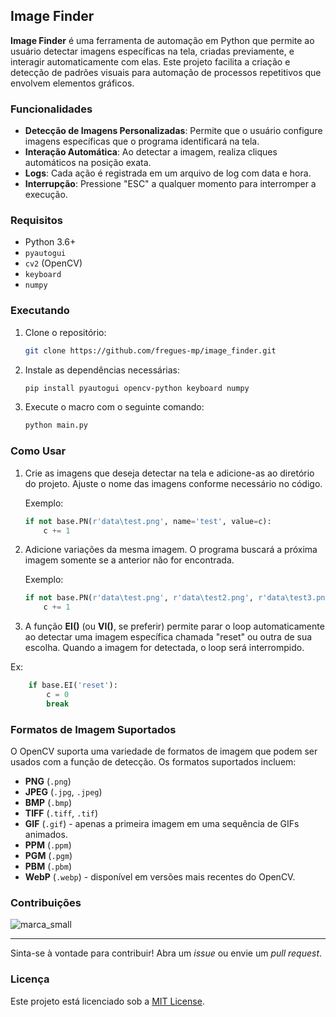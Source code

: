 ## Image Finder

**Image Finder** é uma ferramenta de automação em Python que permite ao usuário detectar imagens específicas na tela, criadas previamente, e interagir automaticamente com elas. Este projeto facilita a criação e detecção de padrões visuais para automação de processos repetitivos que envolvem elementos gráficos.

### Funcionalidades
- **Detecção de Imagens Personalizadas**: Permite que o usuário configure imagens específicas que o programa identificará na tela.
- **Interação Automática**: Ao detectar a imagem, realiza cliques automáticos na posição exata.
- **Logs**: Cada ação é registrada em um arquivo de log com data e hora.
- **Interrupção**: Pressione "ESC" a qualquer momento para interromper a execução.

### Requisitos
- Python 3.6+
- `pyautogui`
- `cv2` (OpenCV)
- `keyboard`
- `numpy`

### Executando

1. Clone o repositório:
    ```bash
    git clone https://github.com/fregues-mp/image_finder.git
    ```

2. Instale as dependências necessárias:
    ```bash
    pip install pyautogui opencv-python keyboard numpy
    ```

3. Execute o macro com o seguinte comando:
    ```bash
    python main.py
    ```

### Como Usar
1. Crie as imagens que deseja detectar na tela e adicione-as ao diretório do projeto. Ajuste o nome das imagens conforme necessário no código.

   Exemplo:
   ```python
   if not base.PN(r'data\test.png', name='test', value=c):
       c += 1
   ```

2. Adicione variações da mesma imagem. O programa buscará a próxima imagem somente se a anterior não for encontrada.

   Exemplo:
   ```python
   if not base.PN(r'data\test.png', r'data\test2.png', r'data\test3.png', name='test', value=c):
       c += 1
   ```

3. A função **EI()** (ou **VI()**, se preferir) permite parar o loop automaticamente ao detectar uma imagem específica chamada "reset" ou outra de sua escolha. Quando a imagem for detectada, o loop será interrompido.

Ex:
```python
    if base.EI('reset'):
        c = 0
        break  
```

### Formatos de Imagem Suportados

O OpenCV suporta uma variedade de formatos de imagem que podem ser usados com a função de detecção. Os formatos suportados incluem:

- **PNG** (`.png`)
- **JPEG** (`.jpg`, `.jpeg`)
- **BMP** (`.bmp`)
- **TIFF** (`.tiff`, `.tif`)
- **GIF** (`.gif`) - apenas a primeira imagem em uma sequência de GIFs animados.
- **PPM** (`.ppm`)
- **PGM** (`.pgm`)
- **PBM** (`.pbm`)
- **WebP** (`.webp`) - disponível em versões mais recentes do OpenCV.

### Contribuições

![marca_small](https://github.com/user-attachments/assets/3a29afa3-0b39-43ee-9760-cca03d978e62)

-------

Sinta-se à vontade para contribuir! Abra um *issue* ou envie um *pull request*.

### Licença

Este projeto está licenciado sob a [MIT License](https://github.com/fregues-mp/image_finder/blob/main/LICENSE).
